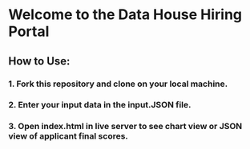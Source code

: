# Welcome to the Data House Hiring Portal

## How to Use:
### 1. Fork this repository and clone on your local machine.
### 2. Enter your input data in the input.JSON file.
### 3. Open index.html in live server to see chart view or JSON view of applicant final scores.

